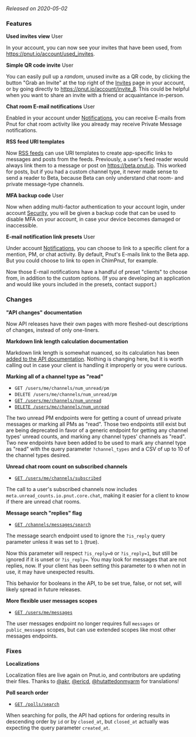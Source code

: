 *Released on <time datetime="2020-05-02">2020-05-02</time>*

### Features

__Used invites view__ <span class="endpoint-meta">User</span>

In your account, you can now see your invites that have been used, from https://pnut.io/account/used_invites.


__Simple QR code invite__ <span class="endpoint-meta">User</span>

You can easily pull up a *random*, unused invite as a QR code, by clicking the button "Grab an Invite" at the top right of the [Invites](https://pnut.io/account/invites) page in your account, or by going directly to https://pnut.io/account/invite_8. This could be helpful when you want to share an invite with a friend or acquaintance in-person.


__Chat room E-mail notifications__ <span class="endpoint-meta">User</span>

Enabled in your account under [Notifications](https://pnut.io/account/notifications), you can receive E-mails from Pnut for chat room activity like you already may receive Private Message notifications.


__RSS feed URI templates__

Now [RSS feeds](https://pnut.io/docs/resources/other/rss#template-uris) can use URI templates to create app-specific links to messages and posts from the feeds. Previously, a user's feed reader would always link them to a message or post on https://beta.pnut.io. This worked for posts, but if you had a custom channel type, it never made sense to send a reader to Beta, because Beta can only understand chat room- and private message-type channels.


__MFA backup code__ <span class="endpoint-meta">User</span>

Now when adding multi-factor authentication to your account login, under account [Security](https://pnut.io/account/security#mfa), you will be given a backup code that can be used to disable MFA on your account, in case your device becomes damaged or inaccessible.


__E-mail notification link presets__ <span class="endpoint-meta">User</span>

Under account [Notifications](https://pnut.io/account/notifications#advanced), you can choose to link to a specific client for a mention, PM, or chat activity. By default, Pnut's E-mails link to the Beta app. But you could choose to link to open in ChimPnut, for example.

Now those E-mail notifications have a handful of preset "clients" to choose from, in addition to the custom options. (If you are developing an application and would like yours included in the presets, contact support.)



### Changes


__"API changes" documentation__

Now API releases have their own pages with more fleshed-out descriptions of changes, instead of only one-liners.


__Markdown link length calculation documentation__

Markdown link length is somewhat nuanced, so its calculation has been [added to the API documentation](https://pnut.io/docs/implementation/entities#markdown-links). Nothing is changing here, but it is worth calling out in case your client is handling it improperly or you were curious.


__Marking all of a channel type as "read"__

* `GET /users/me/channels/num_unread/pm`
* `DELETE /users/me/channels/num_unread/pm`
* [`GET /users/me/channels/num_unread`](https://pnut.io/docs/resources/channels/lookup#delete-users-me-channels-num_unread)
* [`DELETE /users/me/channels/num_unread`](https://pnut.io/docs/resources/channels/lookup#delete-users-me-channels-num_unread)

The two unread PM endpoints were for getting a count of unread private messages or marking all PMs as "read". Those two endpoints  still exist but are being deprecated in favor of a generic endpoint for getting any channel types' unread counts, and marking any channel types' channels as "read". Two new endpoints have been added to be used to mark any channel type as "read" with the query parameter `?channel_types` and a CSV of up to 10 of the channel types desired.


__Unread chat room count on subscribed channels__

* [`GET /users/me/channels/subscribed`](https://pnut.io/docs/resources/channels/subscribing#get-users-me-channels-subscribed)

The call to a user's subscribed channels now includes `meta.unread_counts.io.pnut.core.chat`, making it easier for a client to know if there are unread chat rooms.


__Message search "replies" flag__

* [`GET /channels/messages/search`](https://pnut.io/docs/resources/messages/search)

The message search endpoint used to ignore the `?is_reply` query parameter unless it was set to `1` (true).

Now this parameter will respect `?is_reply=0` or `?is_reply=1`, but still be ignored if it is unset or `?is_reply=`. You may look for messages that are not replies, now. If your client has been setting this parameter to `0` when not in use, it may have unexpected results.

This behavior for booleans in the API, to be set true, false, or not set, will likely spread in future releases.


__More flexible user messages scopes__

* [`GET /users/me/messages`](https://pnut.io/docs/resources/messages/lookup#get-users-me-messages)

The user messages endpoint no longer requires full `messages` or `public_messages` scopes, but can use extended scopes like most other messages endpoints.


### Fixes

__Localizations__

Localization files are live again on Pnut.io, and contributors are updating their files. Thanks to [@akr](https://pnut.io/@akr), [@ericd](https://pnut.io/ericd), [@hutattedonmyarm](https://pnut.io/@hutattedonmyarm) for translations!


__Poll search order__

* [`GET /polls/search`](https://pnut.io/docs/resources/polls/search)

When searching for polls, the API had options for ordering results in descending order by `id` or by `closed_at`, but `closed_at` actually was expecting the query parameter `created_at`.
